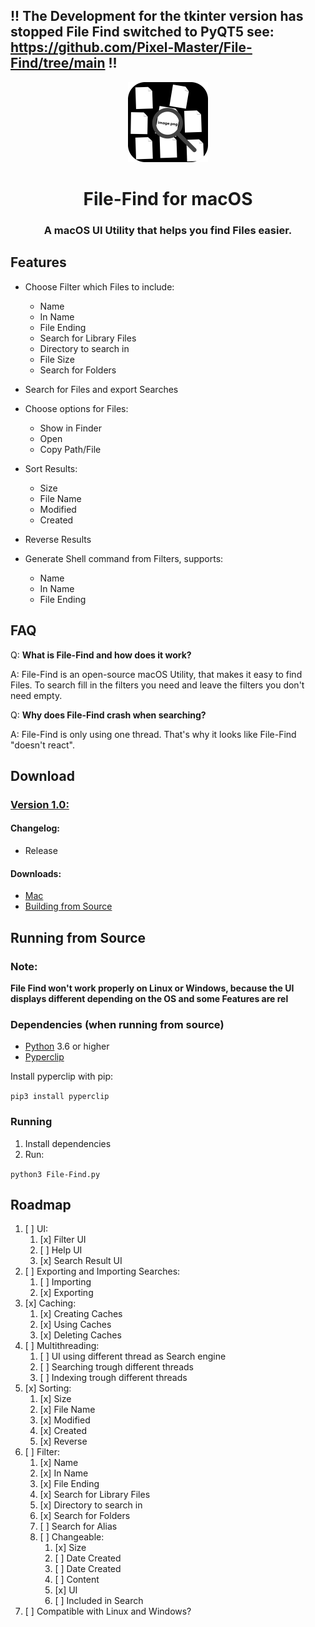 ## !! The Development for the tkinter version has stopped File Find switched to PyQT5 see: https://github.com/Pixel-Master/File-Find/tree/main !!

<p align="center">
  <img src="https://github.com/Pixel-Master/File-Find/blob/main/assets/icon.png?raw=true" height="128">
  <h1 align="center">File-Find for macOS</h1>


<h3 align="center">A macOS UI Utility that helps you find Files easier.</h3>

## Features
- Choose Filter which Files to include:
	* Name
	* In Name
	* File Ending
	* Search for Library Files
	* Directory to search in
	* File Size
	* Search for Folders
- Search for Files and export Searches

- Choose options for Files:
	* Show in Finder
	* Open
	* Copy Path/File
- Sort Results:
	* Size
	* File Name
	* Modified
	* Created
- Reverse Results

- Generate Shell command from Filters, supports:
	* Name
	* In Name
	* File Ending

## FAQ
Q: **What is File-Find and how does it work?**

A: File-Find is an open-source macOS Utility, that makes it easy to find Files. To search fill in the filters you need and leave the filters you don't need empty.

Q: **Why does File-Find crash when searching?**

A: File-Find is only using one thread. That's why it looks like File-Find "doesn't react".


## Download
### **[Version 1.0:](https://github.com/Pixel-Master/File-Find/releases/tag/v1.0.0)**
#### Changelog:

- Release

#### Downloads:

- [Mac](https://github.com/Pixel-Master/File-Find-Bot/releases/download/v1.0.0/File-Find.app.zip)
- [Building from Source](https://gitlab.com/Pixel-Mqster/File-Find/-/blob/main/README.md#running-from-source)


## Running from Source

### Note:

**File Find won't work properly on Linux or Windows, because the UI displays different depending on the OS and some Features are rel** 


### Dependencies (when running from source)
- [Python](https://python.org/) 3.6 or higher
- [Pyperclip](https://pyperclip.readthedocs.io/en/latest/) 

Install pyperclip with pip:

`pip3 install pyperclip`

### Running
1. Install dependencies
2. Run:

`python3 File-Find.py` 

## Roadmap
1. [ ] UI:
   1. [x] Filter UI
   2. [ ] Help UI
   3. [x] Search Result UI
2. [ ] Exporting and Importing Searches:
   1. [ ] Importing
   2. [x] Exporting 
3. [x] Caching:
	1. [x] Creating Caches
	2. [x] Using Caches
	3. [x] Deleting Caches
4. [ ] Multithreading:
	1. [ ] UI using different thread as Search engine
	2. [ ] Searching trough different threads
	3. [ ] Indexing trough different threads
5. [x] Sorting:
   1. [x] Size
   2. [x] File Name
   3. [x] Modified
   4. [x] Created
   5. [x] Reverse
6. [ ] Filter:
    1. [x] Name
    2. [x] In Name
    3. [x] File Ending
    4. [x] Search for Library Files
    5. [x] Directory to search in
    6. [x] Search for Folders
    7. [ ] Search for Alias
    8. [ ] Changeable:
         1. [x] Size
         2. [ ] Date Created
         3. [ ] Date Created
         4. [ ] Content
         5. [x] UI
         6. [ ] Included in Search
7. [ ] Compatible with Linux and Windows?
